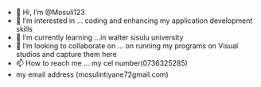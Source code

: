 - 👋 Hi, I’m @Mosuli123
- 👀 I’m interested in ... coding and enhancing my application development skills
- 🌱 I’m currently learning ...in walter sisulu university 
- 💞️ I’m looking to collaborate on ... on running my programs on Visual studios and capture them here
- 📫 How to reach me ... my cel number(0736325285)
- my email address (mosulintiyane72gmail.com)

<!---
Mosuli123/Mosuli123 is a ✨ special ✨ repository because its `README.md` (this file) appears on your GitHub profile.
You can click the Preview link to take a look at your changes.
--->
